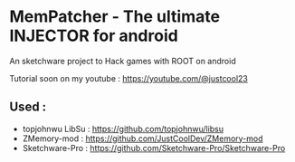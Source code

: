 # MemPatcher - The ultimate INJECTOR for android
An sketchware project to Hack games with ROOT on android


Tutorial soon on my youtube : https://youtube.com/@justcool23


## Used :
 - topjohnwu LibSu : https://github.com/topjohnwu/libsu
 - ZMemory-mod : https://github.com/JustCoolDev/ZMemory-mod
 - Sketchware-Pro : https://github.com/Sketchware-Pro/Sketchware-Pro
